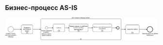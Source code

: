## Бизнес-процесс AS-IS
![БП-1 Процесс сертификации AS-IS на верхнем уровне](src\diagrams\BP-1-AS-IS.drawio.png)